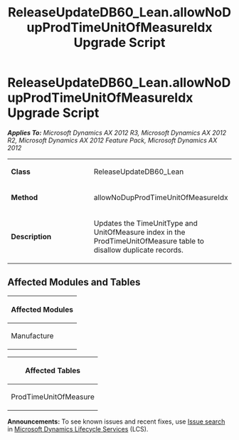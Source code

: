 ﻿---
title: ReleaseUpdateDB60_Lean.allowNoDupProdTimeUnitOfMeasureIdx Upgrade Script
TOCTitle: ReleaseUpdateDB60_Lean.allowNoDupProdTimeUnitOfMeasureIdx Upgrade Script
ms:assetid: bea89902-5e82-d890-d876-42ba56e1d856
ms:mtpsurl: https://msdn.microsoft.com/en-us/library/JJ686724(v=AX.60)
ms:contentKeyID: 49710922
ms.date: 05/18/2015
mtps_version: v=AX.60
---

# ReleaseUpdateDB60\_Lean.allowNoDupProdTimeUnitOfMeasureIdx Upgrade Script 


_**Applies To:** Microsoft Dynamics AX 2012 R3, Microsoft Dynamics AX 2012 R2, Microsoft Dynamics AX 2012 Feature Pack, Microsoft Dynamics AX 2012_

<table>
<colgroup>
<col style="width: 50%" />
<col style="width: 50%" />
</colgroup>
<tbody>
<tr class="odd">
<td><p><strong>Class</strong></p></td>
<td><p>ReleaseUpdateDB60_Lean</p></td>
</tr>
<tr class="even">
<td><p><strong>Method</strong></p></td>
<td><p>allowNoDupProdTimeUnitOfMeasureIdx</p></td>
</tr>
<tr class="odd">
<td><p><strong>Description</strong></p></td>
<td><p>Updates the TimeUnitType and UnitOfMeasure index in the ProdTimeUnitOfMeasure table to disallow duplicate records.</p></td>
</tr>
</tbody>
</table>


## Affected Modules and Tables

<table>
<colgroup>
<col style="width: 100%" />
</colgroup>
<thead>
<tr class="header">
<th><p>Affected Modules</p></th>
</tr>
</thead>
<tbody>
<tr class="odd">
<td><p>Manufacture</p></td>
</tr>
</tbody>
</table>


<table>
<colgroup>
<col style="width: 100%" />
</colgroup>
<thead>
<tr class="header">
<th><p>Affected Tables</p></th>
</tr>
</thead>
<tbody>
<tr class="odd">
<td><p>ProdTimeUnitOfMeasure</p></td>
</tr>
</tbody>
</table>

  
**Announcements:** To see known issues and recent fixes, use [Issue search](http://go.microsoft.com/fwlink/?linkid=389258) in [Microsoft Dynamics Lifecycle Services](http://go.microsoft.com/fwlink/?linkid=306505) (LCS).

